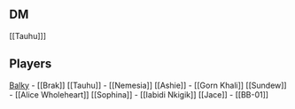 
## DM
[[Tauhu]]]

## Players
[Balky](Balky.md) - [[Brak]]
[[Tauhu]] - [[Nemesia]]
[[Ashie]] - [[Gorn Khali]]
[[Sundew]] - [[Alice Wholeheart]]
[[Sophina]] - [[Iabidi Nkigik]]
[[Jace]] - [[BB-01]]

